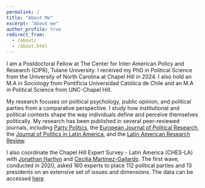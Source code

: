 ```yaml
---
permalink: /
title: "About Me"
excerpt: "About me"
author_profile: true
redirect_from: 
  - /about/
  - /about.html
---
```


I am a Postdoctoral Fellow at The Center for Inter-American Policy and Research (CIPR), Tulane University. I received my PhD in Political Science from the University of North Carolina at Chapel Hill in 2024. I also hold an M.A in Sociology from Pontificia Universidad Católica de Chile and an M.A in Political Science from UNC-Chapel Hill.

My research focuses on political psychology, public opinion, and political parties from a comparative perspective. I study how institutional and political contexts shape the way individuals define and perceive themselves politically. My research has been published in several peer-reviewed journals, including <a href="https://journals.sagepub.com/doi/abs/10.1177/13540688221090604"> Party Politics</a>, the  <a href="http://doi.org/10.1111/1475-6765.12638"> European Journal of Political Research</a>, the <a href="https://journals.sagepub.com/doi/full/10.1177/1866802X211069378"> Journal of Politics in Latin America</a>, and the <a href="https://www.cambridge.org/core/journals/latin-american-research-review/article/ideological-preferences-and-evolution-of-the-religious-cleavage-in-chile-19982014/595F537E6D72FE5FE8D434D9D975172A"> Latin American Research Review</a>.

I also coordinate the Chapel Hill Expert Survey - Latin America (CHES-LA) with <a href="https://hartlyn.web.unc.edu/">Jonathan Hartlyn</a> and <a href="https://ceciliamg.web.unc.edu/">Cecilia Martínez-Gallardo</a>. The first wave, conducted in 2020, asked 160 experts to place 112 political parties and 13 presidents on an extensive set of issues and dimensions. The data can be accessed <a href="https://www.chesdata.eu/chesla">here</a>. 